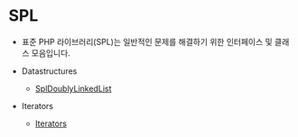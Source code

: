 # SPL

* 표준 PHP 라이브러리(SPL)는 일반적인 문제를 해결하기 위한 인터페이스 및 클래스 모음입니다.

* Datastructures

    * [SplDoublyLinkedList](https://github.com/kso1204/TIL/blob/main/PHP/Datastructures/SplDoublyLinkedList.md)

* Iterators

    * [Iterators](https://github.com/kso1204/TIL/blob/main/PHP/Iterators/Iterators.md)

